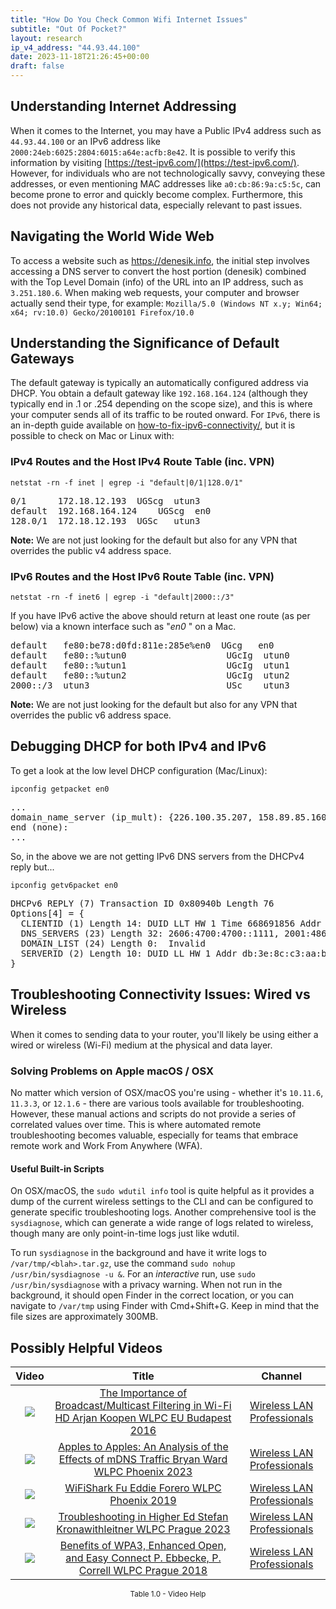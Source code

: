 ```yaml
---
title: "How Do You Check Common Wifi Internet Issues"
subtitle: "Out Of Pocket?"
layout: research
ip_v4_address: "44.93.44.100"
date: 2023-11-18T21:26:45+00:00
draft: false
---
```


## Understanding Internet Addressing

When it comes to the Internet, you may have a Public IPv4 address such as ```44.93.44.100``` or an IPv6 address like ```2000:24eb:6025:2804:6015:a64e:acfb:8e42```. It is possible to verify this information by visiting [https://test-ipv6.com/](https://test-ipv6.com/). However, for individuals who are not technologically savvy, conveying these addresses, or even mentioning MAC addresses like ```a0:cb:86:9a:c5:5c```, can become prone to error and quickly become complex. Furthermore, this does not provide any historical data, especially relevant to past issues.
## Navigating the World Wide Web

To access a website such as https://denesik.info, the initial step involves accessing a DNS server to convert the host portion (denesik) combined with the Top Level Domain (info) of the URL into an IP address, such as ```3.251.180.6```. When making web requests, your computer and browser actually send their type, for example: 
```Mozilla/5.0 (Windows NT x.y; Win64; x64; rv:10.0) Gecko/20100101 Firefox/10.0```
## Understanding the Significance of Default Gateways

The default gateway is typically an automatically configured address via DHCP. You obtain a default gateway like ```192.168.164.124``` (although they typically end in .1 or .254 depending on the scope size), and this is where your computer sends all of its traffic to be routed onward. For ```IPv6```, there is an in-depth guide available on [how-to-fix-ipv6-connectivity/](/blog/how-to-fix-ipv6-connectivity/), but it is possible to check on Mac or Linux with:
<br>
### IPv4 Routes and the Host IPv4 Route Table (inc. VPN)
```netstat -rn -f inet | egrep -i "default|0/1|128.0/1"```

<pre>
0/1      172.18.12.193  UGScg  utun3
default  192.168.164.124    UGScg  en0
128.0/1  172.18.12.193  UGSc   utun3</pre>

**Note:** We are not just looking for the default but also for any VPN that overrides the public v4 address space.

### IPv6 Routes and the Host IPv6 Route Table (inc. VPN)
```netstat -rn -f inet6 | egrep -i "default|2000::/3"```

If you have IPv6 active the above should return at least one route (as per below) via a known interface such as "_en0_ " on a Mac. 

<pre>
default   fe80:be78:d0fd:811e:285e%en0  UGcg   en0
default   fe80::%utun0                   UGcIg  utun0
default   fe80::%utun1                   UGcIg  utun1
default   fe80::%utun2                   UGcIg  utun2
2000::/3  utun3                          USc    utun3</pre>

**Note:** We are not just looking for the default but also for any VPN that overrides the public v6 address space.
<br>

## Debugging DHCP for both IPv4 and IPv6

To get a look at the low level DHCP configuration (Mac/Linux): 

```ipconfig getpacket en0```

<pre>
...
domain_name_server (ip_mult): {226.100.35.207, 158.89.85.160}
end (none):
...</pre>

So, in the above we are not getting IPv6 DNS servers from the DHCPv4 reply but...

```ipconfig getv6packet en0```

<pre>
DHCPv6 REPLY (7) Transaction ID 0x80940b Length 76
Options[4] = {
  CLIENTID (1) Length 14: DUID LLT HW 1 Time 668691856 Addr a0:cb:86:9a:c5:5c
  DNS_SERVERS (23) Length 32: 2606:4700:4700::1111, 2001:4860:4860::8844
  DOMAIN_LIST (24) Length 0:  Invalid
  SERVERID (2) Length 10: DUID LL HW 1 Addr db:3e:8c:c3:aa:ba
}</pre>




## Troubleshooting Connectivity Issues: Wired vs Wireless
When it comes to sending data to your router, you'll likely be using either a wired or wireless (Wi-Fi) medium at the physical and data layer.
### Solving Problems on Apple macOS / OSX
No matter which version of OSX/macOS you're using - whether it's ```10.11.6```, ```11.3.3```, or ```12.1.6``` - there are various tools available for troubleshooting. However, these manual actions and scripts do not provide a series of correlated values over time. This is where automated remote troubleshooting becomes valuable, especially for teams that embrace remote work and Work From Anywhere (WFA).
#### Useful Built-in Scripts
On OSX/macOS, the ```sudo wdutil info``` tool is quite helpful as it provides a dump of the current wireless settings to the CLI and can be configured to generate specific troubleshooting logs. Another comprehensive tool is the ```sysdiagnose```, which can generate a wide range of logs related to wireless, though many are only point-in-time logs just like wdutil.

To run ```sysdiagnose``` in the background and have it write logs to ```/var/tmp/<blah>.tar.gz```, use the command ```sudo nohup /usr/bin/sysdiagnose -u &```. For an *interactive* run, use ```sudo /usr/bin/sysdiagnose``` with a privacy warning. When not run in the background, it should open Finder in the correct location, or you can navigate to ```/var/tmp``` using Finder with Cmd+Shift+G. Keep in mind that the file sizes are approximately 300MB.
## Possibly Helpful Videos

<link href="/plugins/lity/css/lity.min.css" rel="stylesheet">
<script src="/plugins/lity/js/lity.min.js"></script>
<div class="table1-start"></div>

|Video | Title | Channel |
| :---: | :---: | :---: |
|<a href="https://www.youtube.com/watch?v=v8y-r9JBhmw" data-lity><img src="https://i.ytimg.com/vi/v8y-r9JBhmw/default.jpg" class="img-fluid"></a>|<a href="https://www.youtube.com/watch?v=v8y-r9JBhmw" data-lity>The Importance of Broadcast/Multicast Filtering in Wi-Fi HD   Arjan Koopen   WLPC EU Budapest 2016</a>|<a target="_blank" href="https://www.youtube.com/channel/UCIzBSS46vcqhwmBZ7ZpY-yg" >Wireless LAN Professionals</a>|
|<a href="https://www.youtube.com/watch?v=miRV8qDOKBE" data-lity><img src="https://i.ytimg.com/vi/miRV8qDOKBE/default.jpg" class="img-fluid"></a>|<a href="https://www.youtube.com/watch?v=miRV8qDOKBE" data-lity>Apples to Apples: An Analysis of the Effects of mDNS Traffic   Bryan Ward   WLPC Phoenix 2023</a>|<a target="_blank" href="https://www.youtube.com/channel/UCIzBSS46vcqhwmBZ7ZpY-yg" >Wireless LAN Professionals</a>|
|<a href="https://www.youtube.com/watch?v=5sSjGo2DZHc" data-lity><img src="https://i.ytimg.com/vi/5sSjGo2DZHc/default.jpg" class="img-fluid"></a>|<a href="https://www.youtube.com/watch?v=5sSjGo2DZHc" data-lity>WiFiShark Fu   Eddie Forero   WLPC Phoenix 2019</a>|<a target="_blank" href="https://www.youtube.com/channel/UCIzBSS46vcqhwmBZ7ZpY-yg" >Wireless LAN Professionals</a>|
|<a href="https://www.youtube.com/watch?v=wNBRINpizoU" data-lity><img src="https://i.ytimg.com/vi/wNBRINpizoU/default.jpg" class="img-fluid"></a>|<a href="https://www.youtube.com/watch?v=wNBRINpizoU" data-lity>Troubleshooting in Higher Ed   Stefan Kronawithleitner   WLPC Prague 2023</a>|<a target="_blank" href="https://www.youtube.com/channel/UCIzBSS46vcqhwmBZ7ZpY-yg" >Wireless LAN Professionals</a>|
|<a href="https://www.youtube.com/watch?v=r9oXNxgAKhM" data-lity><img src="https://i.ytimg.com/vi/r9oXNxgAKhM/default.jpg" class="img-fluid"></a>|<a href="https://www.youtube.com/watch?v=r9oXNxgAKhM" data-lity>Benefits of WPA3, Enhanced Open, and Easy Connect   P. Ebbecke, P. Correll   WLPC Prague 2018</a>|<a target="_blank" href="https://www.youtube.com/channel/UCIzBSS46vcqhwmBZ7ZpY-yg" >Wireless LAN Professionals</a>|

<center><small>Table 1.0 - Video Help</small></center>
 <br>
<div class="table1-end"></div>
<script type="text/javascript">
(function() {
    $('div.table1-start').nextUntil('div.table1-end', 'table').addClass('table thead-dark table-striped table-responsive rounded').attr('id', 't1');
    $('#t1').find('thead').addClass('thead-dark');
})();
</script>
